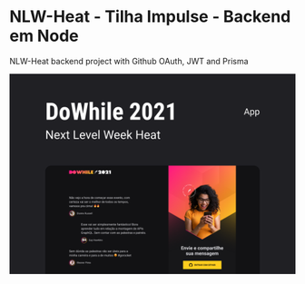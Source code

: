 # NLW-Heat - Tilha Impulse - Backend em Node

NLW-Heat backend project with Github OAuth, JWT and Prisma

<p align="center"><img alt="Planned design for the app" title="NLW-Heat Impulse Final Design" src="./.github/planned_design.png" width="720px"/></p>
